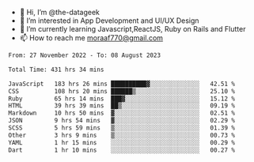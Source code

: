 - 👋 Hi, I’m @the-datageek
- 👀 I’m interested in App Development and UI/UX Design
- 🌱 I’m currently learning Javascript,ReactJS, Ruby on Rails and Flutter
- 📫 How to reach me moraaf770@gmail.com

<!---
the-datageek/the-datageek is a ✨ special ✨ repository because its `README.md` (this file) appears on your GitHub profile.
You can click the Preview link to take a look at your changes.
--->
<!--START_SECTION:waka-->

```txt
From: 27 November 2022 - To: 08 August 2023

Total Time: 431 hrs 34 mins

JavaScript   183 hrs 26 mins ██████████▓░░░░░░░░░░░░░░   42.51 %
CSS          108 hrs 20 mins ██████▒░░░░░░░░░░░░░░░░░░   25.10 %
Ruby         65 hrs 14 mins  ███▓░░░░░░░░░░░░░░░░░░░░░   15.12 %
HTML         39 hrs 39 mins  ██▒░░░░░░░░░░░░░░░░░░░░░░   09.19 %
Markdown     10 hrs 50 mins  ▓░░░░░░░░░░░░░░░░░░░░░░░░   02.51 %
JSON         9 hrs 54 mins   ▓░░░░░░░░░░░░░░░░░░░░░░░░   02.29 %
SCSS         5 hrs 59 mins   ▒░░░░░░░░░░░░░░░░░░░░░░░░   01.39 %
Other        3 hrs 9 mins    ▒░░░░░░░░░░░░░░░░░░░░░░░░   00.73 %
YAML         1 hr 15 mins    ░░░░░░░░░░░░░░░░░░░░░░░░░   00.29 %
Dart         1 hr 10 mins    ░░░░░░░░░░░░░░░░░░░░░░░░░   00.27 %
```

<!--END_SECTION:waka-->
